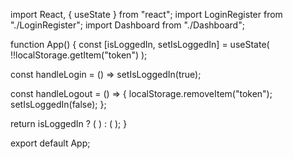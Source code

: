 import React, { useState } from "react";
import LoginRegister from "./LoginRegister";
import Dashboard from "./Dashboard";

function App() {
  const [isLoggedIn, setIsLoggedIn] = useState(
    !!localStorage.getItem("token")
  );

  const handleLogin = () => setIsLoggedIn(true);

  const handleLogout = () => {
    localStorage.removeItem("token");
    setIsLoggedIn(false);
  };

  return isLoggedIn ? (
    <Dashboard onLogout={handleLogout} />
  ) : (
    <LoginRegister onLoginSuccess={handleLogin} />
  );
}

export default App;